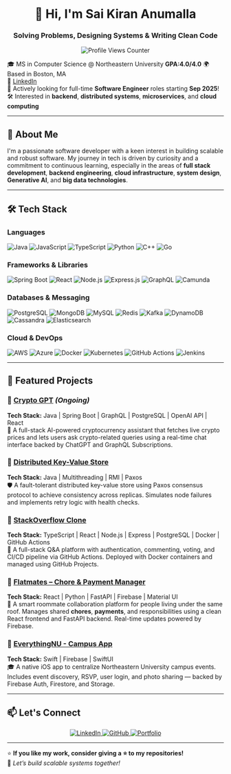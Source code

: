 <h1 align="center">👋 Hi, I'm Sai Kiran Anumalla</h1>
<h3 align="center">Solving Problems, Designing Systems & Writing Clean Code</h3>

<p align="center">
  <img src="https://komarev.com/ghpvc/?username=saikirananumalla&label=Profile%20Views&color=blue&style=plastic" alt="Profile Views Counter"/>
</p>

🎓 MS in Computer Science @ Northeastern University **GPA:4.0/4.0**
🌍 Based in Boston, MA  
🔗 [LinkedIn](https://www.linkedin.com/in/saikirananumalla)  
🚀 Actively looking for full-time **Software Engineer** roles starting **Sep 2025**!  
🛠️ Interested in **backend**, **distributed systems**, **microservices**, and **cloud computing**

---

## 🧠 About Me

I'm a passionate software developer with a keen interest in building scalable and robust software. My journey in tech is driven by curiosity and a commitment to continuous learning, especially in the areas of **full stack development**, **backend engineering**, **cloud infrastructure**, **system design**, **Generative AI**, and **big data technologies**.

---

## 🛠️ Tech Stack

### **Languages**  
![Java](https://img.shields.io/badge/Java-ED8B00?style=for-the-badge&logo=openjdk&logoColor=white)
![JavaScript](https://img.shields.io/badge/JavaScript-F7DF1E?style=for-the-badge&logo=javascript&logoColor=black)
![TypeScript](https://img.shields.io/badge/TypeScript-3178C6?style=for-the-badge&logo=typescript&logoColor=white)
![Python](https://img.shields.io/badge/Python-3776AB?style=for-the-badge&logo=python&logoColor=white)
![C++](https://img.shields.io/badge/C++-00599C?style=for-the-badge&logo=c%2B%2B&logoColor=white)
![Go](https://img.shields.io/badge/Go-00ADD8?style=for-the-badge&logo=go&logoColor=white)

### **Frameworks & Libraries**  
![Spring Boot](https://img.shields.io/badge/Spring%20Boot-6DB33F?style=for-the-badge&logo=spring-boot&logoColor=white)
![React](https://img.shields.io/badge/React-61DAFB?style=for-the-badge&logo=react&logoColor=black)
![Node.js](https://img.shields.io/badge/Node.js-339933?style=for-the-badge&logo=node.js&logoColor=white)
![Express.js](https://img.shields.io/badge/Express.js-000000?style=for-the-badge&logo=express&logoColor=white)
![GraphQL](https://img.shields.io/badge/GraphQL-E10098?style=for-the-badge&logo=graphql&logoColor=white)
![Camunda](https://img.shields.io/badge/Camunda-FF5F00?style=for-the-badge&logo=camunda&logoColor=white)

### **Databases & Messaging**  
![PostgreSQL](https://img.shields.io/badge/PostgreSQL-316192?style=for-the-badge&logo=postgresql&logoColor=white)
![MongoDB](https://img.shields.io/badge/MongoDB-4EA94B?style=for-the-badge&logo=mongodb&logoColor=white)
![MySQL](https://img.shields.io/badge/MySQL-4479A1?style=for-the-badge&logo=mysql&logoColor=white)
![Redis](https://img.shields.io/badge/Redis-DC382D?style=for-the-badge&logo=redis&logoColor=white)
![Kafka](https://img.shields.io/badge/Kafka-231F20?style=for-the-badge&logo=apache-kafka&logoColor=white)
![DynamoDB](https://img.shields.io/badge/DynamoDB-4053D6?style=for-the-badge&logo=amazon-dynamodb&logoColor=white)
![Cassandra](https://img.shields.io/badge/Cassandra-1287B1?style=for-the-badge&logo=apache-cassandra&logoColor=white)
![Elasticsearch](https://img.shields.io/badge/Elasticsearch-005571?style=for-the-badge&logo=elasticsearch&logoColor=white)

### **Cloud & DevOps**  
![AWS](https://img.shields.io/badge/AWS-232F3E?style=for-the-badge&logo=amazon-aws&logoColor=white)
![Azure](https://img.shields.io/badge/Azure-0078D4?style=for-the-badge&logo=microsoft-azure&logoColor=white)
![Docker](https://img.shields.io/badge/Docker-2496ED?style=for-the-badge&logo=docker&logoColor=white)
![Kubernetes](https://img.shields.io/badge/Kubernetes-326CE5?style=for-the-badge&logo=kubernetes&logoColor=white)
![GitHub Actions](https://img.shields.io/badge/GitHub%20Actions-2088FF?style=for-the-badge&logo=github-actions&logoColor=white)
![Jenkins](https://img.shields.io/badge/Jenkins-D24939?style=for-the-badge&logo=jenkins&logoColor=white)

---

## 📌 Featured Projects

### 📍 [Crypto GPT](https://github.com/saikirananumalla/crypto-gpt) *(Ongoing)*  
**Tech Stack:** Java | Spring Boot | GraphQL | PostgreSQL | OpenAI API | React  
🚀 A full-stack AI-powered cryptocurrency assistant that fetches live crypto prices and lets users ask crypto-related queries using a real-time chat interface backed by ChatGPT and GraphQL Subscriptions.

### 📍 [Distributed Key-Value Store](https://github.com/saikirananumalla/distributed-key-value-store)  
**Tech Stack:** Java | Multithreading | RMI | Paxos  
🛡️ A fault-tolerant distributed key-value store using Paxos consensus protocol to achieve consistency across replicas. Simulates node failures and implements retry logic with health checks.

### 📍 [StackOverflow Clone](https://github.com/saikirananumalla/stackoverflow-replica)  
**Tech Stack:** TypeScript | React | Node.js | Express | PostgreSQL | Docker | GitHub Actions  
💬 A full-stack Q&A platform with authentication, commenting, voting, and CI/CD pipeline via GitHub Actions. Deployed with Docker containers and managed using GitHub Projects.

### 📍 [Flatmates – Chore & Payment Manager](https://github.com/saikirananumalla/flatmates-app)  
**Tech Stack:** React | Python | FastAPI | Firebase | Material UI  
🏡 A smart roommate collaboration platform for people living under the same roof. Manages shared **chores**, **payments**, and responsibilities using a clean React frontend and FastAPI backend. Real-time updates powered by Firebase.

### 📍 [EverythingNU - Campus App](https://github.com/saikirananumalla/EverythingNU)  
**Tech Stack:** Swift | Firebase | SwiftUI  
🎓 A native iOS app to centralize Northeastern University campus events. Includes event discovery, RSVP, user login, and photo sharing — backed by Firebase Auth, Firestore, and Storage.

---

## 📫 Let's Connect

<p align="center">
  <a href="https://www.linkedin.com/in/saikirananumalla/" target="_blank">
    <img src="https://img.shields.io/badge/LinkedIn-0A66C2?style=for-the-badge&logo=linkedin&logoColor=white" alt="LinkedIn">
  </a>
  <a href="https://github.com/saikirananumalla" target="_blank">
    <img src="https://img.shields.io/badge/GitHub-181717?style=for-the-badge&logo=github&logoColor=white" alt="GitHub">
  </a>
  <a href="https://saikirananumalla.com" target="_blank">
    <img src="https://img.shields.io/badge/Portfolio-8A2BE2?style=for-the-badge&logo=vercel&logoColor=white" alt="Portfolio">
  </a>
</p>

---

⭐ **If you like my work, consider giving a ⭐ to my repositories!**  
🚀 *Let’s build scalable systems together!*

